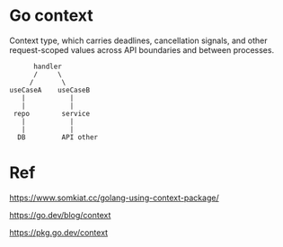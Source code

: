 # Go context
Context type, which carries deadlines, cancellation signals, and other request-scoped values across API boundaries and between processes.


```
      handler
      /     \
     /       \
useCaseA    useCaseB
   |           |
   |           |
 repo        service
   |           |
   |           |
  DB         API other
```

# Ref
https://www.somkiat.cc/golang-using-context-package/

https://go.dev/blog/context

https://pkg.go.dev/context